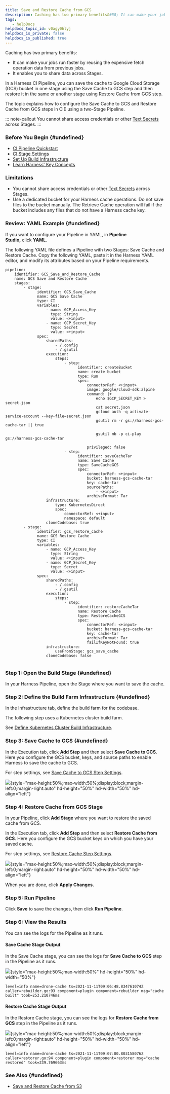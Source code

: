 ```yaml
---
title: Save and Restore Cache from GCS
description: Caching has two primary benefits&#58; It can make your jobs run faster by reusing the expensive fetch operation data from previous jobs. . It enables you to share data across Stages. In a Harness CI Pipe…
tags: 
   - helpDocs
helpdocs_topic_id: v0agy0hlyj
helpdocs_is_private: false
helpdocs_is_published: true
---
```


Caching has two primary benefits:

-   It can make your jobs run faster by reusing the expensive fetch
    operation data from previous jobs. 
-   It enables you to share data across Stages.

In a Harness CI Pipeline, you can save the cache to Google Cloud Storage
(GCS) bucket in one stage using the Save Cache to GCS step and then
restore it in the same or another stage using Restore Cache from GCS
step. 

The topic explains how to configure the Save Cache to GCS and Restore
Cache from GCS steps in CIE using a two-Stage Pipeline.

::: note-callout
You cannot share access credentials or other [Text
Secrets](https://ngdocs.harness.io/article/osfw70e59c-add-use-text-secrets)
across Stages.
:::

### Before You Begin {#undefined}

-   [CI Pipeline
    Quickstart](https://newdocs.helpdocs.io/article/x0d77ktjw8-ci-pipeline-quickstart)
-   [CI Stage
    Settings](https://newdocs.helpdocs.io/article/yn4x8vzw3q-ci-stage-settings)
-   [Set Up Build
    Infrastructure](https://newdocs.helpdocs.io/category/rg8mrhqm95-set-up-build-infrastructure)
-   [Learn Harness\' Key
    Concepts](https://newdocs.helpdocs.io/article/hv2758ro4e-learn-harness-key-concepts)

### Limitations

-   You cannot share access credentials or other [Text
    Secrets](https://ngdocs.harness.io/article/osfw70e59c-add-use-text-secrets)
    across Stages.
-   Use a dedicated bucket for your Harness cache operations. Do not
    save files to the bucket manually. The Retrieve Cache operation will
    fail if the bucket includes any files that do not have a Harness
    cache key.

### Review: YAML Example {#undefined}

If you want to configure your Pipeline in YAML, in **Pipeline
Studio,** click **YAML**. 

The following YAML file defines a Pipeline with two Stages: Save Cache
and Restore Cache. Copy the following YAML, paste it in the Harness YAML
editor, and modify its attributes based on your Pipeline requirements.

``` {.hljs .yaml}
pipeline:
    identifier: GCS_Save_and_Restore_Cache
    name: GCS Save and Restore Cache
    stages:
        - stage:
              identifier: GCS_Save_Cache
              name: GCS Save Cache
              type: CI
              variables:
                  - name: GCP_Access_Key
                    type: String
                    value: <+input>
                  - name: GCP_Secret_Key
                    type: Secret
                    value: <+input>
              spec:
                  sharedPaths:
                      - /.config
                      - /.gsutil
                  execution:
                      steps:
                          - step:
                                identifier: createBucket
                                name: create bucket
                                type: Run
                                spec:
                                    connectorRef: <+input>
                                    image: google/cloud-sdk:alpine
                                    command: |+
                                        echo $GCP_SECRET_KEY > secret.json
                                        cat secret.json
                                        gcloud auth -q activate-service-account --key-file=secret.json
                                        gsutil rm -r gs://harness-gcs-cache-tar || true

                                        gsutil mb -p ci-play gs://harness-gcs-cache-tar

                                    privileged: false
                          - step:
                                identifier: saveCacheTar
                                name: Save Cache
                                type: SaveCacheGCS
                                spec:
                                    connectorRef: <+input>
                                    bucket: harness-gcs-cache-tar
                                    key: cache-tar
                                    sourcePaths:
                                        - <+input>
                                    archiveFormat: Tar
                  infrastructure:
                      type: KubernetesDirect
                      spec:
                          connectorRef: <+input>
                          namespace: default
                  cloneCodebase: true
        - stage:
              identifier: gcs_restore_cache
              name: GCS Restore Cache
              type: CI
              variables:
                  - name: GCP_Access_Key
                    type: String
                    value: <+input>
                  - name: GCP_Secret_Key
                    type: Secret
                    value: <+input>
              spec:
                  sharedPaths:
                      - /.config
                      - /.gsutil
                  execution:
                      steps:
                          - step:
                                identifier: restoreCacheTar
                                name: Restore Cache
                                type: RestoreCacheGCS
                                spec:
                                    connectorRef: <+input>
                                    bucket: harness-gcs-cache-tar
                                    key: cache-tar
                                    archiveFormat: Tar
                                    failIfKeyNotFound: true
                  infrastructure:
                      useFromStage: gcs_save_cache
                  cloneCodebase: false
 
```

### Step 1: Open the Build Stage {#undefined}

In your Harness Pipeline, open the Stage where you want to save the
cache.

### Step 2: Define the Build Farm Infrastructure {#undefined}

In the Infrastructure tab, define the build farm for the codebase.

The following step uses a Kubernetes cluster build farm.

See [Define Kubernetes Cluster Build
Infrastructure](https://ngdocs.harness.io/article/x7aedul8qs-kubernetes-cluster-build-infrastructure-setup).

### Step 3: Save Cache to GCS {#undefined}

In the Execution tab, click **Add Step** and then select **Save Cache to
GCS**. Here you configure the GCS bucket, keys, and source paths to
enable Harness to save the cache to GCS.

For step settings, see [Save Cache to GCS Step
Settings](/article/11nzeuntrz-save-cache-to-gcs-step-settings).

![](./static/save-cache-in-gcs-00.png){style="max-height:50%;max-width:50%;display:block;margin-left:0;margin-right:auto"
hd-height="50%" hd-width="50%" hd-align="left"}

### Step 4: Restore Cache from GCS Stage

In your Pipeline, click **Add Stage** where you want to restore the
saved cache from GCS. 

In the Execution tab, click **Add Step** and then select **Restore Cache
from GCS**. Here you configure the GCS bucket keys on which you have
your saved cache.

For step settings, see [Restore Cache Step
Settings](/article/zlpx6lli6d-restore-cache-from-s-3-step-settings).

![](https://files.helpdocs.io/i5nl071jo5/articles/v0agy0hlyj/1636692026066/zyucv-ui-f-4-al-29-rh-ld-89-y-kqe-gvwwpu-dh-xfw-kd-i-0-ek-jl-q-70-p-ztu-bzc-xxekr-4-uqn-p-6-p-2-t-y-57-a-6-cy-0-dvk-ouxr-56-qvikega-mlh-o-8-xqeczz-xmke-eoe-qm-7-js-m-ysa-z-k-2-s-wcdo-tidu){style="max-height:50%;max-width:50%;display:block;margin-left:0;margin-right:auto"
hd-height="50%" hd-width="50%" hd-align="left"}

When you are done, click **Apply Changes**.

### Step 5: Run Pipeline

Click **Save** to save the changes, then click **Run Pipeline**. 

### Step 6: View the Results

You can see the logs for the Pipeline as it runs.

#### Save Cache Stage Output

In the Save Cache stage, you can see the logs for **Save Cache to GCS**
step in the Pipeline as it runs.

![](https://files.helpdocs.io/i5nl071jo5/articles/v0agy0hlyj/1636692038272/7-l-71-d-i-299-k-gmdcsez-xi-0-d-sktn-ahjm-r-1-kfpjow-vntx-y-4-zxai-io-7-w-2-unw-l-4-d-1-mc-nma-av-m-5-m-3-he-47-thjv-bccgj-in-rk-nmrcn-syin-4-od-3-uvbr-3-yf-ql-m-3-q-tkx-sd-1-wvqat-hiul-e-5-rnq){style="max-height:50%;max-width:50%"
hd-height="50%" hd-width="50%"}

    level=info name=drone-cache ts=2021-11-11T09:06:48.834761074Z caller=rebuilder.go:93 component=plugin component=rebuilder msg="cache built" took=253.210746ms

#### Restore Cache Stage Output

In the Restore Cache stage, you can see the logs for **Restore Cache
from GCS** step in the Pipeline as it runs.

![](https://files.helpdocs.io/i5nl071jo5/articles/v0agy0hlyj/1636692067156/nni-uc-1-0-j-wlovaf-l-49-ufvwgyg-w-6-j-6-kyjqd-wwc-5-ilic-srxvn-93-a-ovy-s-82-yqnfwwe-dfj-txwe-um-1-e-6-x-h-2-i-3-h-9-oynudvqrc-qd-0-tv-crkv-7-prrqarfm-x-8-anm-n-9-bp-vwi-fqqa-rseh-z-0){style="max-height:50%;max-width:50%;display:block;margin-left:0;margin-right:auto"
hd-height="50%" hd-width="50%" hd-align="left"}

    level=info name=drone-cache ts=2021-11-11T09:07:00.803158076Z caller=restorer.go:94 component=plugin component=restorer msg="cache restored" took=239.769663ms

### See Also {#undefined}

-   [Save and Restore Cache from S3](/article/qibyllcmza-saving-cache)
